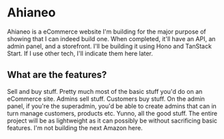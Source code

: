 # Ahianeo

Ahianeo is a eCommerce website I'm building for the major purpose of showing that I can indeed build one. When completed, it'll have an API, an admin panel, and a storefront. I'll be building it using Hono and TanStack Start. If I use other tech, I'll indicate them here later.

## What are the features?

Sell and buy stuff. Pretty much most of the basic stuff you'd do on an eCommerce site. Admins sell stuff. Customers buy stuff. On the admin panel, if you're the superadmin, you'd be able to create admins that can in turn manage customers, products etc. Yunno, all the good stuff. The entire project will be as lightweight as it can possibly be without sacrificing basic features. I'm not building the next Amazon here.
